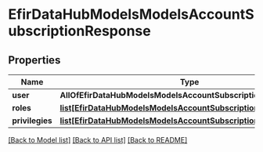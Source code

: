 # EfirDataHubModelsModelsAccountSubscriptionResponse

## Properties
Name | Type | Description | Notes
------------ | ------------- | ------------- | -------------
**user** | **AllOfEfirDataHubModelsModelsAccountSubscriptionResponseUser** |  | [optional] 
**roles** | [**list[EfirDataHubModelsModelsAccountSubscriptionRole]**](EfirDataHubModelsModelsAccountSubscriptionRole.md) |  | [optional] 
**privilegies** | [**list[EfirDataHubModelsModelsAccountSubscriptionPrivilege]**](EfirDataHubModelsModelsAccountSubscriptionPrivilege.md) |  | [optional] 

[[Back to Model list]](../README.md#documentation-for-models) [[Back to API list]](../README.md#documentation-for-api-endpoints) [[Back to README]](../README.md)

